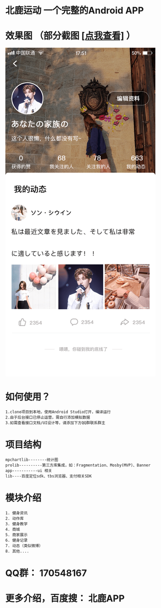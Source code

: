 # 北鹿运动 一个完整的Android APP
# 效果图  （部分截图 [[点我查看]](https://github.com/CharlesMing/BeiluForAndroid/tree/master/images)  ）
![image](https://github.com/CharlesMing/BeiluForAndroid/blob/master/images/%E6%88%91%E7%9A%84%E4%B8%AA%E4%BA%BA%E4%B8%BB%E9%A1%B5.png)

# 如何使用？
	1.clone项目到本地，使用Android Studio打开，编译运行
	2.由于后台接口已停止运营，需自行添加模拟数据
	3.如需查看接口文档/UI设计等，请添加下方QQ群联系群主
# 项目结构
	mpchartlib--------统计图
	prolib----------第三方库集成，如：Fragmentation、Mosby(MVP)、Banner
	app-----------ui 相关
	lib----百度定位sdk、tbs浏览器、支付相关SDK
# 模块介绍
	1. 健身资讯
	2. 动作库
	3. 健身教学
	4. 商城
	5. 商家展示
	6. 健身记录
	7. 动态（类似微博）
	8. 其他....

# QQ群： 170548167
# 更多介绍，百度搜： 北鹿APP
	

